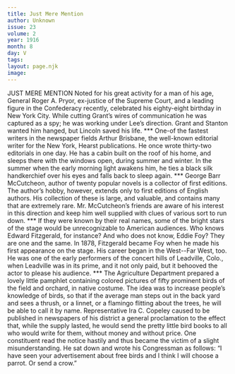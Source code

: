 ```yaml
---
title: Just Mere Mention
author: Unknown
issue: 23
volume: 2
year: 1916
month: 8
day: V
tags:
layout: page.njk
image:
---
```

JUST MERE MENTION      Noted for his great activity for a man of his age, General Roger A. Pryor, ex-justice of the Supreme Court, and a leading figure in the Confederacy recently, celebrated his eighty-eight birthday in New York City. While cutting Grant’s wires of communication he was captured as a spy; he was working under Lee’s direction. Grant and Stanton wanted him hanged, but Lincoln saved his life.       ***      One-of the fastest writers in the newspaper fields Arthur Brisbane, the well-known editorial writer for the New York, Hearst publications. He once wrote thirty-two editorials in one day. He has a cabin built on the roof of his home, and sleeps there with the windows open, during summer and winter. In the summer when the early morning light awakens him, he ties a black silk handkerchief over his eyes and falls back to sleep again.       ***      George Barr McCutcheon, author of twenty popular novels is a collector of first editions. The author’s hobby, however, extends only to first editions of English authors. His collection of these is large, and valuable, and contains many that are extremely rare. Mr. McCutcheon’s friends are aware of his interest in this direction and keep him well supplied with clues of various sort to run down.       ***      If they were known by their real names, some of the bright stars of the stage would be unrecognizable to American audiences. Who knows Edward Fitzgerald, for instance? And who does not know, Eddie Foy? They are one and the same. In 1878, Fitzgerald became Foy when he made his first appearance on the stage. His career began in the West--Far West, too. He was one of the early performers of the concert hills of Leadville, Colo., when Leadville was in its prime, and it not only paid, but it behooved the actor to please his audience.       ***      The Agriculture Department prepared a lovely little pamphlet containing colored pictures of fifty prominent birds of the field and orchard, in native costume. The idea was to increase people’s knowledge of birds, so that if the average man steps out in the back yard and sees a thrush, or a linnet, or a flamingo flitting about the trees, he will be able to call it by name.       Representative Ira C. Copeley caused to be published in newspapers of his district a general proclamation to the effect that, while the supply lasted, he would send the pretty little bird books to all who would write for them, without money and without price. One constituent read the notice hastily and thus became the victim of a slight misunderstanding. He sat down and wrote his Congressman as follows:       “I have seen your advertisement about free birds and I think I will choose a parrot. Or send a crow.”




